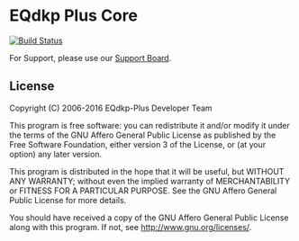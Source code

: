 EQdkp Plus Core
===============
[![Build Status](https://travis-ci.org/EQdkpPlus/core.svg?branch=master)](https://travis-ci.org/EQdkpPlus/core)

For Support, please use our [Support Board](https://eqdkp-plus.eu/forum/).

## License
Copyright (C) 2006-2016 EQdkp-Plus Developer Team

This program is free software: you can redistribute it and/or modify
it under the terms of the GNU Affero General Public License as published
by the Free Software Foundation, either version 3 of the License, or
(at your option) any later version.

This program is distributed in the hope that it will be useful,
but WITHOUT ANY WARRANTY; without even the implied warranty of
MERCHANTABILITY or FITNESS FOR A PARTICULAR PURPOSE.  See the
GNU Affero General Public License for more details.

You should have received a copy of the GNU Affero General Public License
along with this program.  If not, see <http://www.gnu.org/licenses/>.


